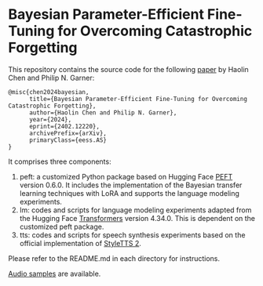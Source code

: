 # Bayesian Parameter-Efficient Fine-Tuning for Overcoming Catastrophic Forgetting

This repository contains the source code for the following [paper](https://arxiv.org/abs/2402.12220) by Haolin Chen and Philip N. Garner:

```
@misc{chen2024bayesian,
      title={Bayesian Parameter-Efficient Fine-Tuning for Overcoming Catastrophic Forgetting}, 
      author={Haolin Chen and Philip N. Garner},
      year={2024},
      eprint={2402.12220},
      archivePrefix={arXiv},
      primaryClass={eess.AS}
}
```

It comprises three components:

1. peft: a customized Python package based on Hugging Face [PEFT](https://github.com/huggingface/peft/tree/v0.6.0) version 0.6.0. It includes the implementation of the Bayesian transfer learning techniques with LoRA and supports the language modeling experiments.
2. lm: codes and scripts for language modeling experiments adapted from the Hugging Face [Transformers](https://github.com/huggingface/transformers/tree/v4.34.0/examples/pytorch) version 4.34.0. This is dependent on the customized peft package.
3. tts: codes and scripts for speech synthesis experiments based on the official implementation of [StyleTTS 2](https://github.com/yl4579/StyleTTS2).

Please refer to the README.md in each directory for instructions.

[Audio samples](https://recherchetts.github.io/bayesian-peft/) are available.
